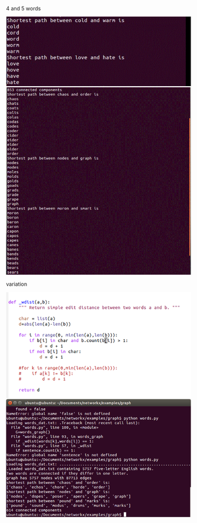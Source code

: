 4 and 5 words

<img src="https://github.com/guoy5/open-source-lab/blob/master/image/4.GIF" />

<img src="https://github.com/guoy5/open-source-lab/blob/master/image/5.GIF" />

variation

<img src="https://github.com/guoy5/open-source-lab/blob/master/image/a242380c-f7a7-11e5-9f24-30f8f7a584ac.png" />

<img src="https://github.com/guoy5/open-source-lab/blob/master/image/resultlab7.png" />
